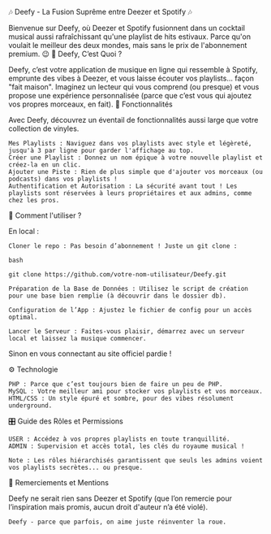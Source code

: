 🎶 Deefy - La Fusion Suprême entre Deezer et Spotify 🎶

Bienvenue sur Deefy, où Deezer et Spotify fusionnent dans un cocktail musical aussi rafraîchissant qu'une playlist de hits estivaux. Parce qu'on voulait le meilleur des deux mondes, mais sans le prix de l'abonnement premium. 😉
🧩 Deefy, C’est Quoi ?

Deefy, c’est votre application de musique en ligne qui ressemble à Spotify, emprunte des vibes à Deezer, et vous laisse écouter vos playlists... façon "fait maison". Imaginez un lecteur qui vous comprend (ou presque) et vous propose une expérience personnalisée (parce que c’est vous qui ajoutez vos propres morceaux, en fait).
📜 Fonctionnalités

Avec Deefy, découvrez un éventail de fonctionnalités aussi large que votre collection de vinyles.

    Mes Playlists : Naviguez dans vos playlists avec style et légèreté, jusqu'à 3 par ligne pour garder l'affichage au top.
    Créer une Playlist : Donnez un nom épique à votre nouvelle playlist et créez-la en un clic.
    Ajouter une Piste : Rien de plus simple que d'ajouter vos morceaux (ou podcasts) dans vos playlists !
    Authentification et Autorisation : La sécurité avant tout ! Les playlists sont réservées à leurs propriétaires et aux admins, comme chez les pros.

🚀 Comment l'utiliser ?

  En local :

    Cloner le repo : Pas besoin d’abonnement ! Juste un git clone :

    bash

    git clone https://github.com/votre-nom-utilisateur/Deefy.git

    Préparation de la Base de Données : Utilisez le script de création pour une base bien remplie (à découvrir dans le dossier db).

    Configuration de l’App : Ajustez le fichier de config pour un accès optimal.

    Lancer le Serveur : Faites-vous plaisir, démarrez avec un serveur local et laissez la musique commencer.

  Sinon en vous connectant au site officiel pardie !

⚙️ Technologie

    PHP : Parce que c’est toujours bien de faire un peu de PHP.
    MySQL : Votre meilleur ami pour stocker vos playlists et vos morceaux.
    HTML/CSS : Un style épuré et sombre, pour des vibes résolument underground.

🎛️ Guide des Rôles et Permissions

    USER : Accédez à vos propres playlists en toute tranquillité.
    ADMIN : Supervision et accès total, les clés du royaume musical !

    Note : Les rôles hiérarchisés garantissent que seuls les admins voient vos playlists secrètes... ou presque.

🎩 Remerciements et Mentions

Deefy ne serait rien sans Deezer et Spotify (que l’on remercie pour l’inspiration mais promis, aucun droit d'auteur n’a été violé).

    Deefy - parce que parfois, on aime juste réinventer la roue.

